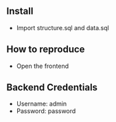 ## Install

* Import structure.sql and data.sql

## How to reproduce

* Open the frontend

## Backend Credentials

* Username: admin
* Password: password

